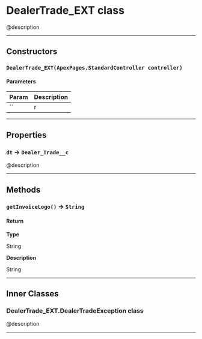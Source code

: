 # DealerTrade_EXT class

@description

---
## Constructors
### `DealerTrade_EXT(ApexPages.StandardController controller)`
#### Parameters
|Param|Description|
|-----|-----------|
|`` | r |

---
## Properties

### `dt` → `Dealer_Trade__c`

@description

---
## Methods
### `getInvoiceLogo()` → `String`
#### Return

**Type**

String

**Description**

String

---
## Inner Classes

### DealerTrade_EXT.DealerTradeException class

@description

---
